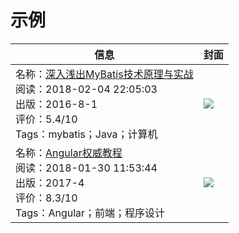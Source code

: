 # 示例

| 信息 | 封面 |
| --- | --- |
| 名称：[深入浅出MyBatis技术原理与实战](https://api.douban.com/v2/book/26858114)<br>阅读：2018-02-04 22:05:03<br>出版：2016-8-1<br>评价：5.4/10<br>Tags：mybatis；Java；计算机 | ![](https://img3.doubanio.com/mpic/s28986126.jpg) |
| 名称：[Angular权威教程](https://api.douban.com/v2/book/27016243)<br>阅读：2018-01-30 11:53:44<br>出版：2017-4<br>评价：8.3/10<br>Tags：Angular；前端；程序设计 | ![](https://img3.doubanio.com/mpic/s29421954.jpg) |


